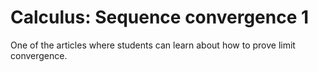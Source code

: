 # Calculus: Sequence convergence 1
One of the articles where students can learn about how to prove limit convergence.
